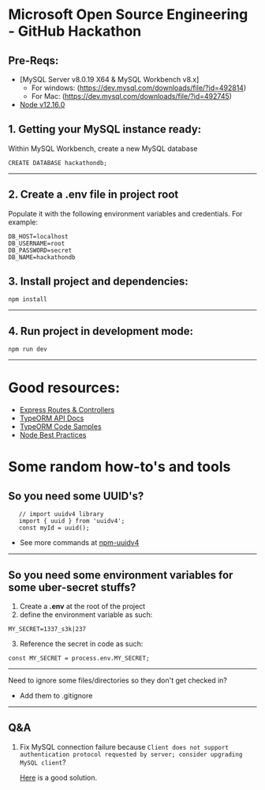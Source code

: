 # Microsoft Open Source Engineering - GitHub Hackathon

## Pre-Reqs:

-   [MySQL Server v8.0.19 X64 & MySQL Workbench v8.x]
      - For windows: (https://dev.mysql.com/downloads/file/?id=492814)
      - For Mac: (https://dev.mysql.com/downloads/file/?id=492745)
-   [Node v12.16.0](https://nodejs.org/dist/v12.16.0/node-v12.16.0-x64.msi)

## 1. Getting your MySQL instance ready:

Within MySQL Workbench, create a new MySQL database

```
CREATE DATABASE hackathondb;
```

---

## 2. Create a .env file in project root

Populate it with the following environment variables and credentials. For example:

```
DB_HOST=localhost
DB_USERNAME=root
DB_PASSWORD=secret
DB_NAME=hackathondb
```

## 3. Install project and dependencies:

```
npm install
```

---

## 4. Run project in development mode:

```
npm run dev
```

---

# Good resources:

-   [Express Routes & Controllers](https://developer.mozilla.org/en-US/docs/Learn/Server-side/Express_Nodejs/routes)
-   [TypeORM API Docs](https://typeorm.io/#/)
-   [TypeORM Code Samples](https://github.com/typeorm/typeorm/tree/master/sample)
-   [Node Best Practices](https://github.com/goldbergyoni/nodebestpractices#1-project-structure-practices)

# Some random how-to's and tools

## So you need some UUID's?

```
   // import uuidv4 library
   import { uuid } from 'uuidv4';
   const myId = uuid();
```

-   See more commands at [npm-uuidv4](https://www.npmjs.com/package/uuidv4)

---

## So you need some environment variables for some uber-secret stuffs?

1. Create a **.env** at the root of the project
2. define the environment variable as such:

```
MY_SECRET=1337_s3k|237
```

3. Reference the secret in code as such:

```
const MY_SECRET = process.env.MY_SECRET;
```

---

Need to ignore some files/directories so they don't get checked in?

-   Add them to .gitignore

---

## Q&A
1. Fix MySQL connection failure because `Client does not support authentication protocol requested by server; consider upgrading MySQL client`?
      
      [Here](https://stackoverflow.com/questions/50093144/mysql-8-0-client-does-not-support-authentication-protocol-requested-by-server) is a good solution.
